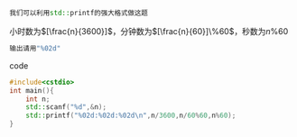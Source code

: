
```cpp
我们可以利用std::printf的强大格式做这题
```
小时数为$[\frac{n}{3600}]$，分钟数为$[\frac{n}{60}]\%60$，秒数为$n\%60$

```cpp
输出请用"%02d"
```
code
```cpp
#include<cstdio>
int main(){
	int n;
	std::scanf("%d",&n);
	std::printf("%02d:%02d:%02d\n",n/3600,n/60%60,n%60);
}
```